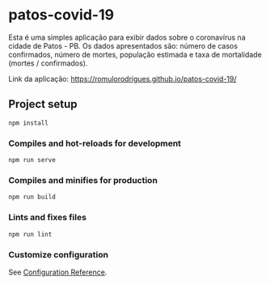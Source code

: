 # patos-covid-19
Esta é uma simples aplicação para exibir dados sobre o coronavírus na cidade de Patos - PB. Os dados apresentados são: número de casos confirmados, número de mortes, população estimada e taxa de mortalidade (mortes / confirmados).

Link da aplicação: https://romulorodrigues.github.io/patos-covid-19/

## Project setup
```
npm install
```

### Compiles and hot-reloads for development
```
npm run serve
```

### Compiles and minifies for production
```
npm run build
```

### Lints and fixes files
```
npm run lint
```

### Customize configuration
See [Configuration Reference](https://cli.vuejs.org/config/).
